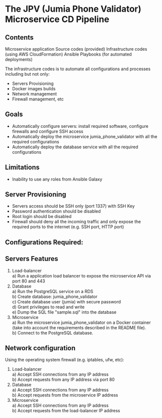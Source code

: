 # The JPV (Jumia Phone Validator) Microservice CD Pipeline

## Contents
Microservice application Source codes (provided)
Infrastructure codes (using AWS CloudFormation)
Ansible Playbooks (for automated deployments)

The infrastructure codes is to automate all configurations and processes including but not only:
- Servers Provisioning
- Docker images builds
- Network management 
- Firewall management, etc

## Goals
- Automatically configure servers: install required software, configure firewalls and configure SSH access 
- Automatically deploy the microservice jumia_phone_validator with all the required configurations 
- Automatically deploy the database service with all the required configurations

## Limitations 
- Inability to use any roles from Ansible Galaxy 

## Server Provisioning 
- Servers access should be SSH only (port 1337) with SSH Key
- Password authentication should be disabled 
- Root login should be disabled 
- Firewall should deny all the incoming traffic and only expose the required ports to the internet (e.g. SSH port, HTTP port) 

## Configurations Required:
## Servers Features
1) Load-balancer  
  a) Run a application load balancer to expose the microservice API via port 80 and 443
2) Database   
  a) Run the PostgreSQL service on a RDS  
  b) Create database: jumia_phone_validator  
  c) Create database user (jumia) with secure password  
  d) Grant privileges to read and write  
  e) Dump the SQL file "sample.sql" into the database
3) Microservice  
  a) Run the microservice jumia_phone_validator on a Docker container (take into account the requirements described in the README file).  
  b) Connect to the PostgreSQL database.  

## Network configuration 
Using the operating system firewall (e.g. iptables, ufw, etc): 
1) Load-balancer  
  a) Accept SSH connections from any IP address  
  b) Accept requests from any IP address via port 80  
2) Database  
  a) Accept SSH connections from any IP address  
  b) Accept requests from the microservice IP address  
3) Microservice  
  a) Accept SSH connections from any IP address  
  b) Accept requests from the load-balancer IP address  
